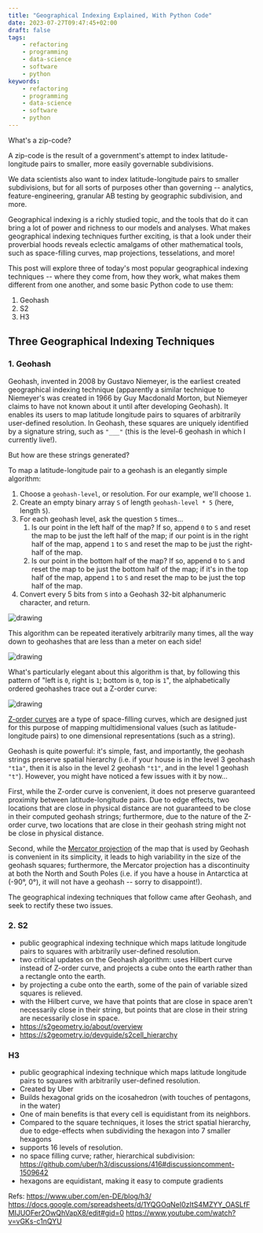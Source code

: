```yaml
---
title: "Geographical Indexing Explained, With Python Code"
date: 2023-07-27T09:47:45+02:00
draft: false
tags:
    - refactoring
    - programming
    - data-science
    - software
    - python
keywords:
    - refactoring
    - programming
    - data-science
    - software
    - python
---
```


What's a zip-code?

A zip-code is the result of a government's attempt to index latitude-longitude pairs to smaller, more easily governable subdivisions.

We data scientists also want to index latitude-longitude pairs to smaller subdivisions, but for all sorts of purposes other than governing -- analytics, feature-engineering, granular AB testing by geographic subdivision, and more.

Geographical indexing is a richly studied topic, and the tools that do it can bring a lot of power and richness to our models and analyses. What makes geographical indexing techniques further exciting, is that a look under their proverbial hoods reveals eclectic amalgams of other mathematical tools, such as space-filling curves, map projections, tesselations, and more!

This post will explore three of today's most popular geographical indexing techniques -- where they come from, how they work, what makes them different from one another, and some basic Python code to use them:
1. Geohash
2. S2
3. H3

## Three Geographical Indexing Techniques
### 1. Geohash
Geohash, invented in 2008 by Gustavo Niemeyer, is the earliest created geographical indexing technique (apparently a similar technique to Niemeyer's was created in 1966 by Guy Macdonald Morton, but Niemeyer claims to have not known about it until after developing Geohash). It enables its users to map latitude longitude pairs to squares of arbitrarily user-defined resolution. In Geohash, these squares are uniquely identified by a signature string, such as `"___"` (this is the level-6 geohash in which I currently live!).

But how are these strings generated?

To map a latitude-longitude pair to a geohash is an elegantly simple algorithm:

1. Choose a `geohash-level`, or resolution. For our example, we'll choose `1`.
2. Create an empty binary array `S` of length `geohash-level * 5` (here, length `5`).
3. For each geohash level, ask the question `5` times...
    1. Is our point in the left half of the map? If so, append `0` to `S` and reset the map to be just the left half of the map; if our point is in the right half of the map, append `1` to `S` and reset the map to be just the right-half of the map.
    2. Is our point in the bottom half of the map? If so, append `0` to `S` and reset the map to be just the bottom half of the map; if it's in the top half of the map, append `1` to `S` and reset the map to be just the top half of the map.
4. Convert every 5 bits from `S` into a Geohash 32-bit alphanumeric character, and return.

<img src="/images/geohash-algorithm-explained.png" alt="drawing"/>
<!-- source: https://map-projections.net/img/flat-ocean/mercator-84.jpg?ft=59de1425 -->

This algorithm can be repeated iteratively arbitrarily many times, all the way down to geohashes that are less than a meter on each side!

<img src="/images/geohash-level-1-level-2.png" alt="drawing"/>
<!-- source: https://www.geospatialworld.net/blogs/polygeohasher-an-optimized-way-to-create-geohashes/ -->

What's particularly elegant about this algorithm is that, by following this pattern of "left is `0`, right is `1`; bottom is `0`, top is `1`", the alphabetically ordered geohashes trace out a Z-order curve:

<img src="/images/geohash-z-order-curve.jpeg" alt="drawing"/>
<!-- source: https://ceur-ws.org/Vol-1671/paper4.pdf -->

[Z-order curves](https://en.wikipedia.org/wiki/Z-order_curve) are a type of space-filling curves, which are designed just for this purpose of mapping multidimensional values (such as latitude-longitude pairs) to one dimensional representations (such as a string).

Geohash is quite powerful: it's simple, fast, and importantly, the geohash strings preserve spatial hierarchy (i.e. if your house is in the level 3 geohash `"t1a"`, then it is also in the level 2 geohash `"t1"`, and in the level 1 geohash `"t"`). However, you might have noticed a few issues with it by now...

First, while the Z-order curve is convenient, it does not preserve guaranteed proximity between latitude-longitude pairs. Due to edge effects, two locations that are close in physical distance are not guaranteed to be close in their computed geohash strings; furthermore, due to the nature of the Z-order curve, two locations that are close in their geohash string might not be close in physical distance.

Second, while the [Mercator projection](https://en.wikipedia.org/wiki/Mercator_projection) of the map that is used by Geohash is convenient in its simplicity, it leads to high variability in the size of the geohash squares; furthermore, the Mercator projection has a discontinuity at both the North and South Poles (i.e. if you have a house in Antarctica at (-90°, 0°), it will not have a geohash -- sorry to disappoint!).

The geographical indexing techniques that follow came after Geohash, and seek to rectify these two issues.

### 2. S2


- public geographical indexing technique which maps latitude longitude pairs to squares with arbitrarily user-defined resolution.
- two critical updates on the Geohash algorithm: uses Hilbert curve instead of Z-order curve, and projects a cube onto the earth rather than a rectangle onto the earth.
- by projecting a cube onto the earth, some of the pain of variable sized squares is relieved.
- with the Hilbert curve, we have that points that are close in space aren't necessarily close in their string, but points that are close in their string are necessarily close in space.
- https://s2geometry.io/about/overview
- https://s2geometry.io/devguide/s2cell_hierarchy

### H3
- public geographical indexing technique which maps latitude longitude pairs to squares with arbitrarily user-defined resolution.
- Created by Uber
- Builds hexagonal grids on the icosahedron (with touches of pentagons, in the water)
- One of main benefits is that every cell is equidistant from its neighbors.
- Compared to the square techniques, it loses the strict spatial hierarchy, due to edge-effects when subdividing the hexagon into 7 smaller hexagons
- supports 16 levels of resolution.
- no space filling curve; rather, hierarchical subdivision: https://github.com/uber/h3/discussions/416#discussioncomment-1509642
- hexagons are equidistant, making it easy to compute gradients

Refs:
https://www.uber.com/en-DE/blog/h3/
https://docs.google.com/spreadsheets/d/1YQGOqNeI0zItS4MZYY_OASLfFMIJUOFer2OwQhVapX8/edit#gid=0
https://www.youtube.com/watch?v=vGKs-c1nQYU